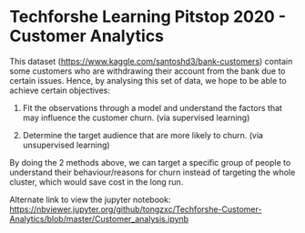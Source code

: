 # Techforshe Learning Pitstop 2020 - Customer Analytics

This dataset (https://www.kaggle.com/santoshd3/bank-customers) contain some customers who are withdrawing their account from the bank due to certain issues. Hence, by analysing this set of data, we hope to be able to achieve certain objectives:

1) Fit the observations through a model and understand the factors that may influence the customer churn. (via supervised learning)

2) Determine the target audience that are more likely to churn. (via unsupervised learning)

By doing the 2 methods above, we can target a specific group of people to understand their behaviour/reasons for churn instead of targeting the whole cluster, which would save cost in the long run.

Alternate link to view the jupyter notebook: https://nbviewer.jupyter.org/github/tongzxc/Techforshe-Customer-Analytics/blob/master/Customer_analysis.ipynb
